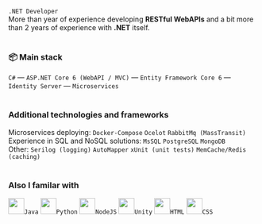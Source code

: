 `.NET Developer`<br />
More than year of experience developing __RESTful WebAPIs__ and a bit more than 2 years of experience with __.NET__ itself.
<br />
<br />
### 📦 Main stack
`C#` — `ASP.NET Core 6 (WebAPI / MVC)` — `Entity Framework Core 6` — `Identity Server` — `Microservices`<br /><br />

### Additional technologies and frameworks
Microservices deploying: `Docker-Compose` `Ocelot` `RabbitMq (MassTransit)`<br />
Experience in SQL and NoSQL solutions: `MsSQL` `PostgreSQL` `MongoDB`<br />
Other: `Serilog (logging)` `AutoMapper` `xUnit (unit tests)` `MemCache/Redis (caching)`
<br />
<br />
### Also I familar with
<img height="32" width="32" src="https://unpkg.com/simple-icons@v6/icons/java.svg" />`Java` <img height="32" width="32" src="https://unpkg.com/simple-icons@v6/icons/python.svg" />`Python` <img height="32" width="32" src="https://unpkg.com/simple-icons@v6/icons/nodedotjs.svg" />`NodeJS` <img height="32" width="32" src="https://unpkg.com/simple-icons@v6/icons/unity.svg" />`Unity` <img height="32" width="32" src="https://unpkg.com/simple-icons@6.23.0/icons/html5.svg" />`HTML` <img height="32" width="32" src="https://unpkg.com/simple-icons@7.13.0/icons/css3.svg" />`CSS` 
